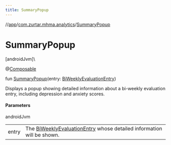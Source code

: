 ```yaml
---
title: SummaryPopup
---
```

//[app](../../index.html)/[com.zurtar.mhma.analytics](index.html)/[SummaryPopup](-summary-popup.html)



# SummaryPopup



[androidJvm]\




@[Composable](https://developer.android.com/reference/kotlin/androidx/compose/runtime/Composable.html)



fun [SummaryPopup](-summary-popup.html)(entry: [BiWeeklyEvaluationEntry](../com.zurtar.mhma.data.models/-bi-weekly-evaluation-entry/index.html))



Displays a popup showing detailed information about a bi-weekly evaluation entry, including depression and anxiety scores.



#### Parameters


androidJvm

| | |
|---|---|
| entry | The [BiWeeklyEvaluationEntry](../com.zurtar.mhma.data.models/-bi-weekly-evaluation-entry/index.html) whose detailed information will be shown. |



